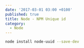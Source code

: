 ```yaml
---
date: '2017-03-01 03:00 +0100'
published: true
title: Node - NPM Unique id
category:
  - Node
---
```

```bash
node install node-uuid --save-dev
```
